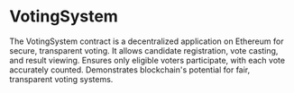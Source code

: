 # VotingSystem
The VotingSystem contract is a decentralized application on Ethereum for secure, transparent voting. It allows candidate registration, vote casting, and result viewing. Ensures only eligible voters participate, with each vote accurately counted. Demonstrates blockchain's potential for fair, transparent voting systems.
